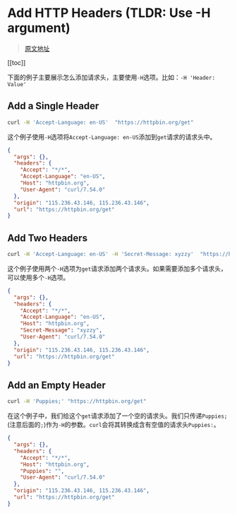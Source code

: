 # Add HTTP Headers (TLDR: Use -H argument)

> [原文地址](https://catonmat.net/cookbooks/curl/add-http-headers)

[[toc]]

下面的例子主要展示怎么添加请求头，主要使用`-H`选项。比如：`-H 'Header: Value'`

## Add a Single Header

```bash
curl -H 'Accept-Language: en-US'  "https://httpbin.org/get"
```

这个例子使用`-H`选项将`Accept-Language: en-US`添加到`get`请求的请求头中。

```json
{
  "args": {},
  "headers": {
    "Accept": "*/*",
    "Accept-Language": "en-US",
    "Host": "httpbin.org",
    "User-Agent": "curl/7.54.0"
  },
  "origin": "115.236.43.146, 115.236.43.146",
  "url": "https://httpbin.org/get"
}
```

## Add Two Headers

```bash
curl -H 'Accept-Language: en-US' -H 'Secret-Message: xyzzy'  "https://httpbin.org/get"
```

这个例子使用两个`-H`选项为`get`请求添加两个请求头。如果需要添加多个请求头，可以使用多个`-H`选项。

```json
{
  "args": {},
  "headers": {
    "Accept": "*/*",
    "Accept-Language": "en-US",
    "Host": "httpbin.org",
    "Secret-Message": "xyzzy",
    "User-Agent": "curl/7.54.0"
  },
  "origin": "115.236.43.146, 115.236.43.146",
  "url": "https://httpbin.org/get"
}
```

## Add an Empty Header

```bash
curl -H 'Puppies;' "https://httpbin.org/get"
```

在这个例子中，我们给这个`get`请求添加了一个空的请求头。我们只传递`Puppies;`(注意后面的`;`)作为`-H`的参数。`curl`会将其转换成含有空值的请求头`Puppies:`。

```json
{
  "args": {},
  "headers": {
    "Accept": "*/*",
    "Host": "httpbin.org",
    "Puppies": "",
    "User-Agent": "curl/7.54.0"
  },
  "origin": "115.236.43.146, 115.236.43.146",
  "url": "https://httpbin.org/get"
}
```